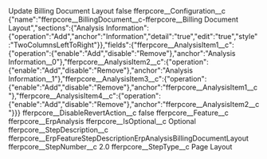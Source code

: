 <?xml version="1.0" encoding="UTF-8"?>
<CustomMetadata xmlns="http://soap.sforce.com/2006/04/metadata" xmlns:xsi="http://www.w3.org/2001/XMLSchema-instance" xmlns:xsd="http://www.w3.org/2001/XMLSchema">
    <label>Update Billing Document Layout</label>
    <protected>false</protected>
    <values>
        <field>fferpcore__Configuration__c</field>
        <value xsi:type="xsd:string">{&quot;name&quot;:&quot;fferpcore__BillingDocument__c-fferpcore__Billing Document Layout&quot;,&quot;sections&quot;:{&quot;Analysis Information&quot;:{&quot;operation&quot;:&quot;Add&quot;,&quot;anchor&quot;:&quot;Information&quot;,&quot;detail&quot;:&quot;true&quot;,&quot;edit&quot;:&quot;true&quot;,&quot;style&quot;:&quot;TwoColumnsLeftToRight&quot;}},&quot;fields&quot;:{&quot;fferpcore__AnalysisItem1__c&quot;:{&quot;operation&quot;:{&quot;enable&quot;:&quot;Add&quot;,&quot;disable&quot;:&quot;Remove&quot;},&quot;anchor&quot;:&quot;Analysis Information__0&quot;},&quot;fferpcore__AnalysisItem2__c&quot;:{&quot;operation&quot;:{&quot;enable&quot;:&quot;Add&quot;,&quot;disable&quot;:&quot;Remove&quot;},&quot;anchor&quot;:&quot;Analysis Information__1&quot;},&quot;fferpcore__AnalysisItem3__c&quot;:{&quot;operation&quot;:{&quot;enable&quot;:&quot;Add&quot;,&quot;disable&quot;:&quot;Remove&quot;},&quot;anchor&quot;:&quot;fferpcore__AnalysisItem1__c&quot;},&quot;fferpcore__AnalysisItem4__c&quot;:{&quot;operation&quot;:{&quot;enable&quot;:&quot;Add&quot;,&quot;disable&quot;:&quot;Remove&quot;},&quot;anchor&quot;:&quot;fferpcore__AnalysisItem2__c&quot;}}}</value>
    </values>
    <values>
        <field>fferpcore__DisableRevertAction__c</field>
        <value xsi:type="xsd:boolean">false</value>
    </values>
    <values>
        <field>fferpcore__Feature__c</field>
        <value xsi:type="xsd:string">fferpcore__ErpAnalysis</value>
    </values>
    <values>
        <field>fferpcore__IsOptional__c</field>
        <value xsi:type="xsd:string">Optional</value>
    </values>
    <values>
        <field>fferpcore__StepDescription__c</field>
        <value xsi:type="xsd:string">fferpcore__ErpFeatureStepDescriptionErpAnalysisBillingDocumentLayout</value>
    </values>
    <values>
        <field>fferpcore__StepNumber__c</field>
        <value xsi:type="xsd:double">2.0</value>
    </values>
    <values>
        <field>fferpcore__StepType__c</field>
        <value xsi:type="xsd:string">Page Layout</value>
    </values>
</CustomMetadata>
